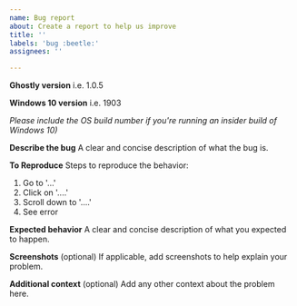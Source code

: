 ```yaml
---
name: Bug report
about: Create a report to help us improve
title: ''
labels: 'bug :beetle:'
assignees: ''

---
```


**Ghostly version**
i.e. 1.0.5

**Windows 10 version**
i.e. 1903

_Please include the OS build number if you're running an insider build of Windows 10)_

**Describe the bug**
A clear and concise description of what the bug is.

**To Reproduce**
Steps to reproduce the behavior:
1. Go to '...'
2. Click on '....'
3. Scroll down to '....'
4. See error

**Expected behavior**
A clear and concise description of what you expected to happen.

**Screenshots** (optional)
If applicable, add screenshots to help explain your problem.

**Additional context** (optional)
Add any other context about the problem here.
